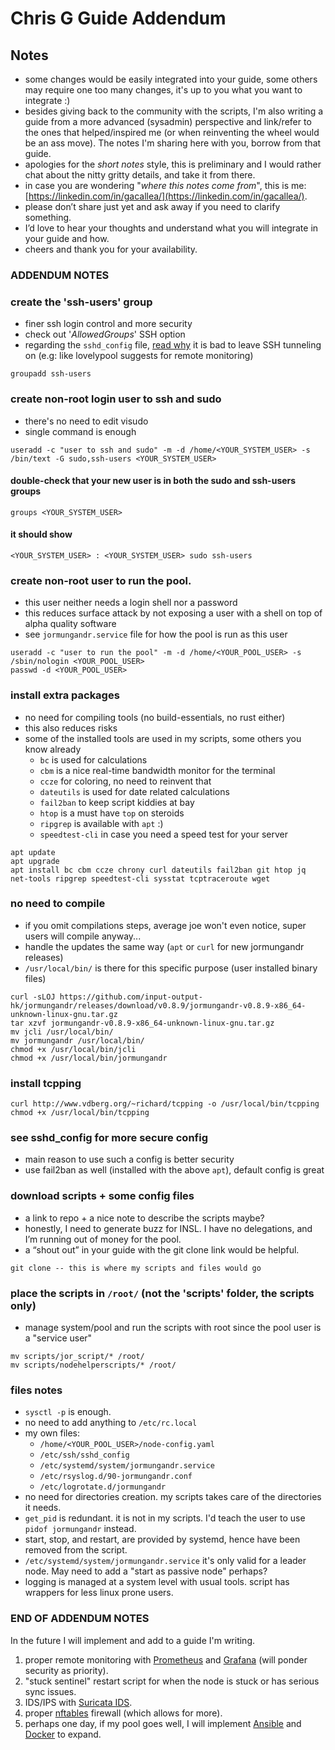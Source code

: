 # Chris G Guide Addendum #

## Notes ##

- some changes would be easily integrated into your guide, some others may require one too many changes, it's up to you what you want to integrate :)
- besides giving back to the community with the scripts, I'm also writing a guide from a more advanced (sysadmin) perspective and link/refer to the ones that helped/inspired me (or when reinventing the wheel would be an ass move). The notes I'm sharing here with you, borrow from that guide.
- apologies for the *short notes* style, this is preliminary and I would rather chat about the nitty gritty details, and take it from there.
- in case you are wondering "*where this notes come from*", this is me: [https://linkedin.com/in/gacallea/](https://linkedin.com/in/gacallea/).
- please don’t share just yet and ask away if you need to clarify something.
- I’d love to hear your thoughts and understand what you will integrate in your guide and how.
- cheers and thank you for your availability.

### ADDENDUM NOTES ###

### create the 'ssh-users' group ###

- finer ssh login control and more security
- check out '*AllowedGroups*' SSH option
- regarding the ```sshd_config``` file, [read why](https://www.ssh.com/ssh/tunneling#ssh-tunneling-in-the-corporate-risk-portfolio) it is bad to leave SSH tunneling on (e.g: like lovelypool suggests for remote monitoring)

```text
groupadd ssh-users
```

### create non-root login user to ssh and sudo ###

- there's no need to edit visudo
- single command is enough

```text
useradd -c "user to ssh and sudo" -m -d /home/<YOUR_SYSTEM_USER> -s /bin/text -G sudo,ssh-users <YOUR_SYSTEM_USER>
```

#### double-check that your new user is in both the sudo and ssh-users groups ####

```text
groups <YOUR_SYSTEM_USER>
```

#### it should show ####

```text
<YOUR_SYSTEM_USER> : <YOUR_SYSTEM_USER> sudo ssh-users
```

### create non-root user to run the pool. ###

- this user neither needs a login shell nor a password
- this reduces surface attack by not exposing a user with a shell on top of alpha quality software
- see ```jormungandr.service``` file for how the pool is run as this user

```text
useradd -c "user to run the pool" -m -d /home/<YOUR_POOL_USER> -s /sbin/nologin <YOUR_POOL_USER>
passwd -d <YOUR_POOL_USER>
```

### install extra packages ###

- no need for compiling tools (no build-essentials, no rust either)
- this also reduces risks
- some of the installed tools are used in my scripts, some others you know already
  - ```bc``` is used for calculations
  - ```cbm``` is a nice real-time bandwidth monitor for the terminal
  - ```ccze``` for coloring, no need to reinvent that
  - ```dateutils``` is used for date related calculations
  - ```fail2ban``` to keep script kiddies at bay
  - ```htop``` is a must have ```top``` on steroids
  - ```ripgrep``` is available with ```apt``` :)
  - ```speedtest-cli``` in case you need a speed test for your server

```text
apt update
apt upgrade
apt install bc cbm ccze chrony curl dateutils fail2ban git htop jq net-tools ripgrep speedtest-cli sysstat tcptraceroute wget
```

### no need to compile ###

- if you omit compilations steps, average joe won't even notice, super users will compile anyway...
- handle the updates the same way (```apt``` or ```curl``` for new jormungandr releases)
- ```/usr/local/bin/``` is there for this specific purpose (user installed binary files)

```text
curl -sLOJ https://github.com/input-output-hk/jormungandr/releases/download/v0.8.9/jormungandr-v0.8.9-x86_64-unknown-linux-gnu.tar.gz
tar xzvf jormungandr-v0.8.9-x86_64-unknown-linux-gnu.tar.gz
mv jcli /usr/local/bin/
mv jormungandr /usr/local/bin/
chmod +x /usr/local/bin/jcli
chmod +x /usr/local/bin/jormungandr
```

### install tcpping ###

```text
curl http://www.vdberg.org/~richard/tcpping -o /usr/local/bin/tcpping
chmod +x /usr/local/bin/tcpping
```

### see sshd_config for more secure config ###

- main reason to use such a config is better security
- use fail2ban as well (installed with the above ```apt```), default config is great

### download scripts + some config files ###

- a link to repo + a nice note to describe the scripts maybe?
- honestly, I need to generate buzz for INSL. I have no delegations, and I’m running out of money for the pool.
- a “shout out” in your guide with the git clone link would be helpful.

```text
git clone -- this is where my scripts and files would go
```

### place the scripts in ```/root/``` (not the 'scripts' folder, the scripts only) ###

- manage system/pool and run the scripts with root since the pool user is a "service user"

```text
mv scripts/jor_script/* /root/
mv scripts/nodehelperscripts/* /root/
```

### files notes ###

- ```sysctl -p``` is enough.
- no need to add anything to ```/etc/rc.local```
- my own files:
  - ```/home/<YOUR_POOL_USER>/node-config.yaml```
  - ```/etc/ssh/sshd_config```
  - ```/etc/systemd/system/jormungandr.service```
  - ```/etc/rsyslog.d/90-jormungandr.conf```
  - ```/etc/logrotate.d/jormungandr```
- no need for directories creation. my scripts takes care of the directories it needs.
- ```get_pid``` is redundant. it is not in my scripts. I'd teach the user to use ```pidof jormungandr``` instead.
- start, stop, and restart, are provided by systemd, hence have been removed from the script.
- ```/etc/systemd/system/jormungandr.service``` it's only valid for a leader node. May need to add a "start as passive node" perhaps?
- logging is managed at a system level with usual tools. script has wrappers for less linux prone users.

### END OF ADDENDUM NOTES ###

In the future I will implement and add to a guide I'm writing.

1) proper remote monitoring with [Prometheus](https://prometheus.io/) and [Grafana](https://grafana.com/) (will ponder security as priority).
2) "stuck sentinel" restart script for when the node is stuck or has serious sync issues.
3) IDS/IPS with [Suricata IDS](https://suricata-ids.org/).
4) proper [nftables](https://netfilter.org/projects/nftables/) firewall (which allows for more).
5) perhaps one day, if my pool goes well, I will implement [Ansible](https://www.ansible.com/) and [Docker](https://www.docker.com/) to expand.
